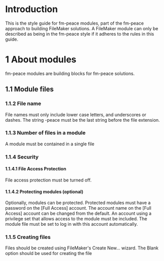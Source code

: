 # Introduction
This is the style guide for fm-peace modules, part of the fm-peace approach to building FileMaker solutions. A FileMaker module can only be described as being in the fm-peace style if it adheres to the rules in this guide.

# 1 About modules
fm-peace modules are building blocks for fm-peace solutions.

## 1.1 Module files

### 1.1.2 File name
File names must only include lower case letters, and underscores or dashes. The string -peace must be the last string before the file extension.

### 1.1.3 Number of files in a module
A module must be contained in a single file

### 1.1.4 Security

#### 1.1.4.1 File Access Protection
File access protection must be turned off.

#### 1.1.4.2 Protecting modules (optional)

Optionally, modules can be protected. Protected modules must have a password on the [Full Access] account. The account name on the [Full Access] account can be changed from the default. An account using a privilege set that allows access to the module must be included. The module file must be set to log in with this account automatically.

### 1.1.5 Creating files
Files should be created using FileMaker's Create New... wizard. The Blank option should be used for creating the file
